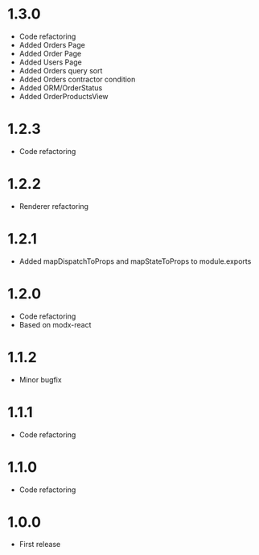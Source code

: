 
1.3.0
========================================
- Code refactoring
- Added Orders Page
- Added Order Page
- Added Users Page
- Added Orders query sort
- Added Orders contractor condition
- Added ORM/OrderStatus
- Added OrderProductsView


1.2.3
========================================
- Code refactoring

1.2.2
========================================
- Renderer refactoring

1.2.1
========================================
- Added mapDispatchToProps and mapStateToProps to module.exports

1.2.0
========================================
- Code refactoring
- Based on modx-react


1.1.2
========================================
- Minor bugfix

1.1.1
========================================
- Code refactoring

1.1.0
========================================
- Code refactoring

1.0.0
========================================
- First release
